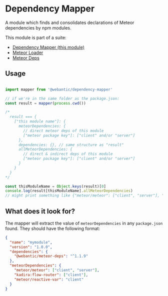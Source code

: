 # Dependency Mapper

A module which finds and consolidates declarations of Meteor dependencies by npm modules.

This module is part of a suite:
 - [Dependency Mapper (this module)](https://github.com/webantic/dependency-mapper)
 - [Meteor Loader](https://github.com/webantic/meteor-loader)
 - [Meteor Deps](https://github.com/webantic/meteor-deps)

## Usage

```js

import mapper from '@webantic/dependency-mapper'

// if we're in the same folder as the package.json:
const result = mapper(process.cwd())

/*
  result === {
    ["this module name"]: {
      meteorDependencies: {
        // direct meteor deps of this module
        ["meteor package key"]: ["client" and/or "server"]
      },
      dependencies: {}, // same structure as "result"
      allMeteorDependencies: {
        // direct & indirect deps of this module
        ["meteor package key"]: ["client" and/or "server"]
      }
    }
  }
*/

const thisModuleName = Object.keys(result)[0]
console.log(result[thisModuleName].allMeteorDependencies)
// might print something like {"meteor/meteor": ["client", "server"], "kadira:flow-router": ["client"]}

```

## What does it look for?

The mapper will extract the value of `meteorDependencies` in any `package.json` found. They should have the following format:
```json
{
  "name": "mymodule",
  "version": "1.0.0",
  "dependencies": {
    "@webantic/meteor-deps": "^1.1.9"
  },
  "meteorDependencies": {
    "meteor/meteor": ["client", "server"],
    "kadira:flow-router": ["client"],
    "meteor/reactive-var": "client"
  }
}
```
